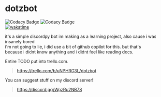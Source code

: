 
# dotzbot

[![Codacy Badge](https://api.codacy.com/project/badge/Grade/f65766419d744ce6b2803b1e3e809dcf)](https://app.codacy.com/gh/dotztv/dotzbot?utm_source=github.com&utm_medium=referral&utm_content=dotztv/dotzbot&utm_campaign=Badge_Grade)
[![Codacy Badge](https://app.codacy.com/project/badge/Grade/be5f773fec2a4cfb8e8cce34f9bf80f0)](https://app.codacy.com/gh/dotztv/dotzbot/dashboard?utm_source=gh&utm_medium=referral&utm_content=&utm_campaign=Badge_grade)  
[![wakatime](https://wakatime.com/badge/github/dotztv/dotzbot.svg)](https://wakatime.com/badge/github/dotztv/dotzbot)

it's a simple discordpy bot im making as a learning project, also cause i was insanely bored  
i'm not going to lie, i did use a bit of github copilot for this. but that's because i didnt know anything and i didnt feel like reading docs.  

Entire TODO put into trello.com.  
> <https://trello.com/b/uNPHRG3L/dotzbot>  
  
You can suggest stuff on my discord server!  
> <https://discord.gg/WgzRu2NB7S>  